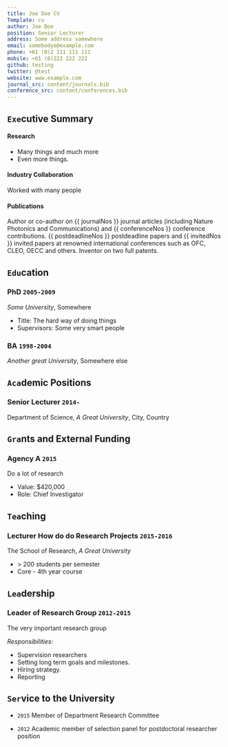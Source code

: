 ```yaml
--- 
title: Joe Doe CV
Template: cv
author: Joe Doe
position: Senior Lecturer
address: Some address somewhere
email: somebodye@example.com
phone: +61 (0)2 111 111 111
mobile: +61 (0)222 222 222
github: testing
twitter: @test
website: www.example.com
journal_src: content/journals.bib
conference_src: content/conferences.bib
---
```



## `Exe`cutive Summary

#### Research

* Many things and much more
* Even more things.

#### Industry Collaboration

Worked with many people

#### Publications

Author or co-author on {{ journalNos }} journal
articles (including Nature Photonics and Communications)
and {{ conferenceNos }} conference contributions.
{{ postdeadlineNos }} postdeadline papers and {{ invitedNos }}
invited papers at renowned international conferences such as OFC, CLEO, OECC and others. 
Inventor on two full patents. 

## `Edu`cation

### PhD `2005-2009`
_Some University_, Somewhere

* Title: The hard way of doing things
* Supervisors: Some very smart people

### BA `1998-2004`
_Another great University_, Somewhere else

## `Aca`demic Positions

### Senior Lecturer `2014-`
Department of Science, _A Great University_, City, Country

## `Gra`nts and External Funding

### Agency A `2015`
Do a lot of research

* Value: \$420,000
* Role: Chief Investigator

## `Tea`ching

### Lecturer How do do Research Projects `2015-2016` 
The School of Research, _A Great University_

* \> 200 students per semester
* Core - 4th year course 

## `Lea`dership

### Leader of Research Group  `2012-2015`
The very important research group

*Responsibilities:*

* Supervision researchers
* Setting long term goals and milestones.
* Hiring strategy.
* Reporting 

## `Ser`vice to the University

* `2015` Member of Department Research Committee 

* `2012` Academic member of selection panel for postdoctoral researcher position 
